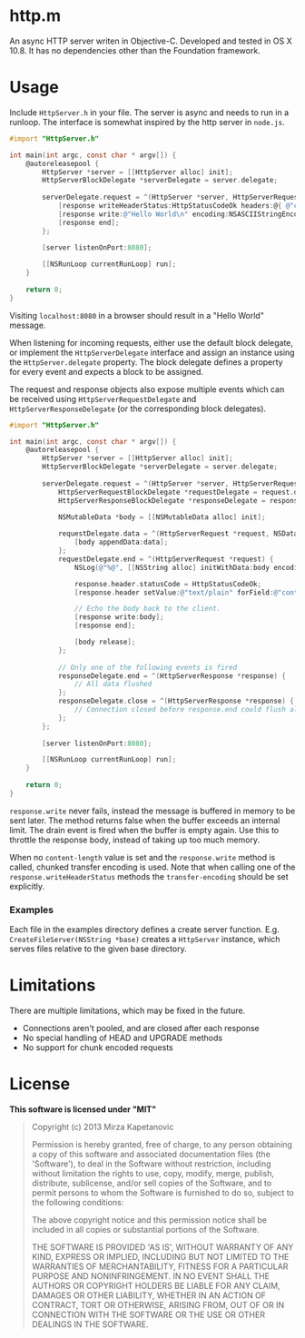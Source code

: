 # http.m

An async HTTP server writen in Objective-C. Developed and tested in OS X 10.8. It has no dependencies other than the Foundation framework.

# Usage

Include `HttpServer.h` in your file. The server is async and needs to run in a runloop. The interface is somewhat inspired by the http server in `node.js`.

```objective-c
#import "HttpServer.h"

int main(int argc, const char * argv[]) {
	@autoreleasepool {
		HttpServer *server = [[HttpServer alloc] init];
		HttpServerBlockDelegate *serverDelegate = server.delegate;
		
		serverDelegate.request = ^(HttpServer *server, HttpServerRequest *request, HttpServerResponse *response) {		
			[response writeHeaderStatus:HttpStatusCodeOk headers:@{ @"content-type" : @"text/plain", @"content-length" : @"12" }];
			[response write:@"Hello World\n" encoding:NSASCIIStringEncoding];
			[response end];
		};
		
		[server listenOnPort:8080];

		[[NSRunLoop currentRunLoop] run];
	}
	
	return 0;
}
```

Visiting `localhost:8080` in a browser should result in a "Hello World" message.

When listening for incoming requests, either use the default block delegate, or implement the `HttpServerDelegate` interface and assign an instance using the `HttpServer.delegate` property. The block delegate defines a property for every event and expects a block to be assigned.

The request and response objects also expose multiple events which can be received using `HttpServerRequestDelegate` and `HttpServerResponseDelegate` (or the corresponding block delegates).

```objective-c
#import "HttpServer.h"

int main(int argc, const char * argv[]) {
	@autoreleasepool {
		HttpServer *server = [[HttpServer alloc] init];
		HttpServerBlockDelegate *serverDelegate = server.delegate;
		
		serverDelegate.request = ^(HttpServer *server, HttpServerRequest *request, HttpServerResponse *response) {
			HttpServerRequestBlockDelegate *requestDelegate = request.delegate;
			HttpServerResponseBlockDelegate *responseDelegate = response.delegate;

			NSMutableData *body = [[NSMutableData alloc] init];
			
			requestDelegate.data = ^(HttpServerRequest *request, NSData *data) {
				[body appendData:data];
			};
			requestDelegate.end = ^(HttpServerRequest *request) {
				NSLog(@"%@", [[NSString alloc] initWithData:body encoding:NSUTF8StringEncoding]);

				response.header.statusCode = HttpStatusCodeOk;
				[response.header setValue:@"text/plain" forField:@"content-type"];

				// Echo the body back to the client.
				[response write:body];
				[response end];

				[body release];
			};
			
			// Only one of the following events is fired
			responseDelegate.end = ^(HttpServerResponse *response) {
				// All data flushed
			};
			responseDelegate.close = ^(HttpServerResponse *response) {
				// Connection closed before response.end could flush all the data
			};
		};
		
		[server listenOnPort:8080];

		[[NSRunLoop currentRunLoop] run];
	}
	
	return 0;
}
```

`response.write` never fails, instead the message is buffered in memory to be sent later. The method returns false when the buffer exceeds an internal limit. The drain event is fired when the buffer is empty again. Use this to throttle the response body, instead of taking up too much memory.

When no `content-length` value is set and the `response.write` method is called, chunked transfer encoding is used. Note that when calling one of the `response.writeHeaderStatus` methods the `transfer-encoding` should be set explicitly.

### Examples

Each file in the examples directory defines a create server function. E.g. `CreateFileServer(NSString *base)` creates a `HttpServer` instance, which serves files relative to the given base directory.

# Limitations

There are multiple limitations, which may be fixed in the future.

* Connections aren't pooled, and are closed after each response
* No special handling of HEAD and UPGRADE methods 
* No support for chunk encoded requests

# License 

**This software is licensed under "MIT"**

> Copyright (c) 2013 Mirza Kapetanovic
> 
> Permission is hereby granted, free of charge, to any person obtaining a copy of this software and associated documentation files (the 'Software'), to deal in the Software without restriction, including without limitation the rights to use, copy, modify, merge, publish, distribute, sublicense, and/or sell copies of the Software, and to permit persons to whom the Software is furnished to do so, subject to the following conditions:
> 
> The above copyright notice and this permission notice shall be included in all copies or substantial portions of the Software.
> 
> THE SOFTWARE IS PROVIDED 'AS IS', WITHOUT WARRANTY OF ANY KIND, EXPRESS OR IMPLIED, INCLUDING BUT NOT LIMITED TO THE WARRANTIES OF MERCHANTABILITY, FITNESS FOR A PARTICULAR PURPOSE AND NONINFRINGEMENT. IN NO EVENT SHALL THE AUTHORS OR COPYRIGHT HOLDERS BE LIABLE FOR ANY CLAIM, DAMAGES OR OTHER LIABILITY, WHETHER IN AN ACTION OF CONTRACT, TORT OR OTHERWISE, ARISING FROM, OUT OF OR IN CONNECTION WITH THE SOFTWARE OR THE USE OR OTHER DEALINGS IN THE SOFTWARE.
